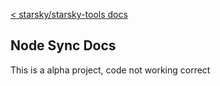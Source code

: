 [< starsky/starsky-tools docs](../readme.md)

## Node Sync Docs

This is a alpha project, code not working correct
